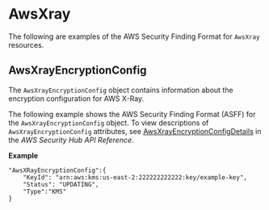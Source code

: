 # AwsXray<a name="asff-resourcedetails-awsxray"></a>

The following are examples of the AWS Security Finding Format for `AwsXray` resources\.

## AwsXrayEncryptionConfig<a name="asff-resourcedetails-awsxrayencryptionconfig"></a>

The `AwsXrayEncryptionConfig` object contains information about the encryption configuration for AWS X\-Ray\.

The following example shows the AWS Security Finding Format \(ASFF\) for the `AwsXrayEncryptionConfig` object\. To view descriptions of `AwsXrayEncryptionConfig` attributes, see [AwsXrayEncryptionConfigDetails](https://docs.aws.amazon.com/securityhub/1.0/APIReference/API_AwsXrayEncryptionConfigDetails.html) in the *AWS Security Hub API Reference*\.

**Example**

```
"AwsXRayEncryptionConfig":{
    "KeyId": "arn:aws:kms:us-east-2:222222222222:key/example-key",
    "Status": "UPDATING",
    "Type":"KMS"
}
```